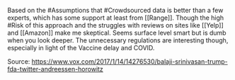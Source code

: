 Based on the #Assumptions that #Crowdsourced data is better than a few experts, which has some support at least from [[Range]]. Though the high #Risk of this approach and the struggles with reviews on sites like [[Yelp]] and [[Amazon]] make me skeptical. Seems surface level smart but is dumb when you look deeper. The unnecessary regulations are interesting though, especially in light of the Vaccine delay and COVID. 

Source: https://www.vox.com/2017/1/14/14276530/balaji-srinivasan-trump-fda-twitter-andreessen-horowitz
